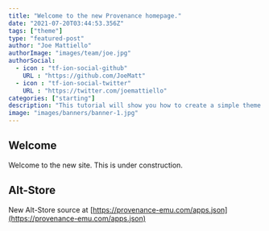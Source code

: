 ```yaml
---
title: "Welcome to the new Provenance homepage."
date: "2021-07-20T03:44:53.356Z"
tags: ["theme"]
type: "featured-post"
author: "Joe Mattiello"
authorImage: "images/team/joe.jpg"
authorSocial:
  - icon : "tf-ion-social-github"
    URL : "https://github.com/JoeMatt"
  - icon : "tf-ion-social-twitter"
    URL : "https://twitter.com/joemattiello"
categories: ["starting"]
description: "This tutorial will show you how to create a simple theme in Hugo. I assume that you are familiar with HTML, the bash command line, and that you are comfortable using Markdown to format content."
image: "images/banners/banner-1.jpg"
---
```


## Welcome

Welcome to the new site. This is under construction.

## Alt-Store

New Alt-Store source at [https://provenance-emu.com/apps.json](https://provenance-emu.com/apps.json)
